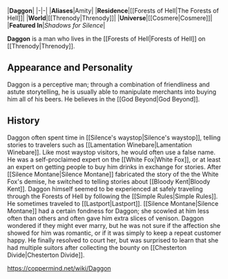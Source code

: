 |**Daggon**|
|-|-|
|**Aliases**|Amity|
|**Residence**|[[Forests of Hell\|The Forests of Hell]]|
|**World**|[[Threnody\|Threnody]]|
|**Universe**|[[Cosmere\|Cosmere]]|
|**Featured In**|*Shadows for Silence*|

**Daggon** is a man who lives in the [[Forests of Hell\|Forests of Hell]] on [[Threnody\|Threnody]].

## Appearance and Personality
Daggon is a perceptive man; through a combination of friendliness and astute storytelling, he is usually able to manipulate merchants into buying him all of his beers. He believes in the [[God Beyond\|God Beyond]].

## History
Daggon often spent time in [[Silence's waystop\|Silence's waystop]], telling stories to travelers such as [[Lamentation Winebare\|Lamentation Winebare]]. Like most waystop visitors, he would often use a false name. He was a self-proclaimed expert on the [[White Fox\|White Fox]], or at least an expert on getting people to buy him drinks in exchange for stories. After [[Silence Montane\|Silence Montane]] fabricated the story of the the White Fox's demise, he switched to telling stories about [[Bloody Kent\|Bloody Kent]].
Daggon himself seemed to be experienced at safely traveling through the Forests of Hell by following the [[Simple Rules\|Simple Rules]]. He sometimes traveled to [[Lastport\|Lastport]].
[[Silence Montane\|Silence Montane]] had a certain fondness for Daggon; she scowled at him less often than others and often gave him extra slices of venison. Daggon wondered if they might ever marry, but he was not sure if the affection she showed for him was romantic, or if it was simply to keep a repeat customer happy. He finally resolved to court her, but was surprised to learn that she had multiple suitors after collecting the bounty on [[Chesterton Divide\|Chesterton Divide]].



https://coppermind.net/wiki/Daggon